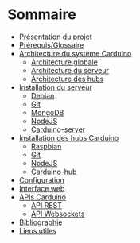 # Sommaire

* [Présentation du projet](getting-started/readme.md)
* [Prérequis/Glossaire]()
* [Architecture du système Carduino]()
    * [Architecture globale]()
    * [Architecture du serveur]()
    * [Architecture des hubs]()
* [Installation du serveur](install-server/readme.md)
    * [Debian](install-server/debian.md)
    * [Git](install-server/git.md)
    * [MongoDB](install-server/mongodb.md)
    * [NodeJS](install-server/nodejs.md)
    * [Carduino-server](install-server/carduino-server.md)
* [Installation des hubs Carduino]()
    * [Raspbian]()
    * [Git]()
    * [NodeJS]()
    * [Carduino-hub]()
* [Configuration]()
* [Interface web]()
* [APIs Carduino]()
    * [API REST]()
    * [API Websockets]()
* [Bibliographie]()
* [Liens utiles]()


